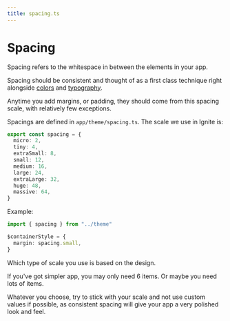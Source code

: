 ```yaml
---
title: spacing.ts
---
```


# Spacing

Spacing refers to the whitespace in between the elements in your app.

Spacing should be consistent and thought of as a first class technique right alongside [colors](./colors.ts.md) and [typography](./typography.ts.md).

Anytime you add margins, or padding, they should come from this spacing scale, with relatively few exceptions.

Spacings are defined in `app/theme/spacing.ts`. The scale we use in Ignite is:

```ts
export const spacing = {
  micro: 2,
  tiny: 4,
  extraSmall: 8,
  small: 12,
  medium: 16,
  large: 24,
  extraLarge: 32,
  huge: 48,
  massive: 64,
}
```

Example:

```ts
import { spacing } from "../theme"

$containerStyle = {
  margin: spacing.small,
}
```

Which type of scale you use is based on the design.

If you've got simpler app, you may only need 6 items. Or maybe you need lots of items.

Whatever you choose, try to stick with your scale and not use custom values if possible, as consistent spacing will give your app a very polished look and feel.
